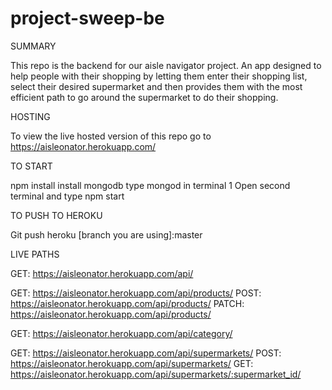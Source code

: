 # project-sweep-be

SUMMARY

This repo is the backend for our aisle navigator project. An app designed to help people with their shopping by letting them enter their shopping list, select their desired supermarket and then provides them with the most efficient path to go around the supermarket to do their shopping.

HOSTING

To view the live hosted version of this repo go to https://aisleonator.herokuapp.com/

TO START

npm install
install mongodb
type mongod in terminal 1
Open second terminal and type npm start

TO PUSH TO HEROKU

Git push heroku [branch you are using]:master

LIVE PATHS

GET: https://aisleonator.herokuapp.com/api/

GET: https://aisleonator.herokuapp.com/api/products/
POST: https://aisleonator.herokuapp.com/api/products/
PATCH: https://aisleonator.herokuapp.com/api/products/

GET: https://aisleonator.herokuapp.com/api/category/

GET: https://aisleonator.herokuapp.com/api/supermarkets/
POST: https://aisleonator.herokuapp.com/api/supermarkets/
GET: https://aisleonator.herokuapp.com/api/supermarkets/:supermarket_id/
